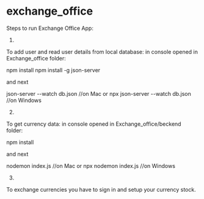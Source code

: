 # exchange_office

Steps to run Exchange Office App:


1. 
To add user and read user details from local database:
in console opened in Exchange_office folder: 

npm install
npm install -g json-server

and next

json-server --watch db.json //on Mac
or
npx json-server --watch db.json //on Windows

2. 
To get currency data:
in console opened in Exchange_office/beckend folder:   

npm install 

and next

nodemon index.js //on Mac 
or 
npx nodemon index.js //on Windows


3. 
To exchange currencies you have to sign in and setup your currency stock.
